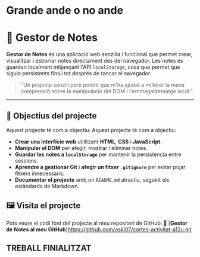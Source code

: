 # Grande ande o no ande  

# 📝 **Gestor de Notes**

**Gestor de Notes** és una aplicació web senzilla i funcional que permet crear, visualitzar i esborrar notes directament des del navegador. Les notes es guarden localment mitjançant l'API `localStorage`, cosa que permet que siguin persistents fins i tot després de tancar el navegador.

> “Un projecte senzill però potent que m'ha ajudat a millorar la meva comprensió sobre la manipulació del DOM i l'emmagatzematge local."

---
## 🎯 **Objectius del projecte**
Aquest projecte té com a objectiu:
Aquest projecte té com a objectiu:

- **Crear una interfície web** utilitzant **HTML**, **CSS** i **JavaScript**.
- **Manipular el DOM** per afegir, mostrar i eliminar notes.
- **Guardar les notes a `localStorage`** per mantenir la persistència entre sessions.
- **Aprendre a gestionar Git** i **afegir un fitxer `.gitignore`** per evitar pujar fitxers innecessaris.
- **Documentar el projecte** amb un `README.md` atractiu, seguint els estàndards de Markdown.

## 🖼️ **Visita el projecte**

Pots veure el codi font del projecte al meu repositori de GitHub:
🔗 [**Gestor de Notes al meu GitHub**]https://github.com/oski07/cortes-activitat-a12u.git

## **TREBALL FINIALITZAT**